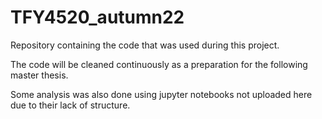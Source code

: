 # TFY4520_autumn22
Repository containing the code that was used during this project.

The code will be cleaned continuously as a preparation for the following master thesis.

Some analysis was also done using jupyter notebooks not uploaded here due to their lack of structure.

